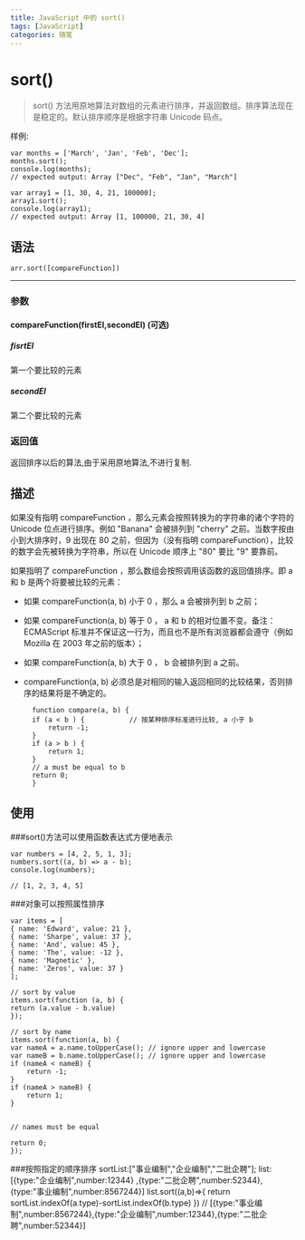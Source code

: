 ```yaml
---
title: JavaScript 中的 sort()
tags: [JavaScript]
categories: 随笔
---
```


# sort()

> sort() 方法用原地算法对数组的元素进行排序，并返回数组。排序算法现在是稳定的。默认排序顺序是根据字符串 Unicode 码点。

样例:

    var months = ['March', 'Jan', 'Feb', 'Dec'];
    months.sort();
    console.log(months);
    // expected output: Array ["Dec", "Feb", "Jan", "March"]

    var array1 = [1, 30, 4, 21, 100000];
    array1.sort();
    console.log(array1);
    // expected output: Array [1, 100000, 21, 30, 4]

## 语法

    arr.sort([compareFunction])

---

### 参数

#### compareFunction(firstEl,secondEl) (可选)

##### fisrtEl

第一个要比较的元素

##### secondEl

第二个要比较的元素

### 返回值

返回排序以后的算法,由于采用原地算法,不进行复制.

## 描述

如果没有指明 compareFunction ，那么元素会按照转换为的字符串的诸个字符的 Unicode 位点进行排序。例如 "Banana" 会被排列到 "cherry" 之前。当数字按由小到大排序时，9 出现在 80 之前，但因为（没有指明 compareFunction），比较的数字会先被转换为字符串，所以在 Unicode 顺序上 "80" 要比 "9" 要靠前。

如果指明了 compareFunction ，那么数组会按照调用该函数的返回值排序。即 a 和 b 是两个将要被比较的元素：

- 如果 compareFunction(a, b) 小于 0 ，那么 a 会被排列到 b 之前；
- 如果 compareFunction(a, b) 等于 0 ， a 和 b 的相对位置不变。备注： ECMAScript 标准并不保证这一行为，而且也不是所有浏览器都会遵守（例如 Mozilla 在 2003 年之前的版本）；
- 如果 compareFunction(a, b) 大于 0 ， b 会被排列到 a 之前。
- compareFunction(a, b) 必须总是对相同的输入返回相同的比较结果，否则排序的结果将是不确定的。

        function compare(a, b) {
        if (a < b ) {           // 按某种排序标准进行比较, a 小于 b
            return -1;
        }
        if (a > b ) {
            return 1;
        }
        // a must be equal to b
        return 0;
        }

## 使用

###sort()方法可以使用函数表达式方便地表示

    var numbers = [4, 2, 5, 1, 3];
    numbers.sort((a, b) => a - b);
    console.log(numbers);

    // [1, 2, 3, 4, 5]

###对象可以按照属性排序

    var items = [
    { name: 'Edward', value: 21 },
    { name: 'Sharpe', value: 37 },
    { name: 'And', value: 45 },
    { name: 'The', value: -12 },
    { name: 'Magnetic' },
    { name: 'Zeros', value: 37 }
    ];

    // sort by value
    items.sort(function (a, b) {
    return (a.value - b.value)
    });

    // sort by name
    items.sort(function(a, b) {
    var nameA = a.name.toUpperCase(); // ignore upper and lowercase
    var nameB = b.name.toUpperCase(); // ignore upper and lowercase
    if (nameA < nameB) {
        return -1;
    }
    if (nameA > nameB) {
        return 1;
    }


    // names must be equal

    return 0;
    });

###按照指定的顺序排序
    sortList:["事业编制","企业编制","二批企聘"];
    list:[{type:"企业编制",number:12344}
    ,{type:"二批企聘",number:52344},
    {type:"事业编制",number:8567244}]
    list.sort((a,b)=>{
        return sortList.indexOf(a.type)-sortList.indexOf(b.type)
    })
    // [{type:"事业编制",number:8567244},{type:"企业编制",number:12344},{type:"二批企聘",number:52344}]



